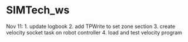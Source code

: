 # SIMTech_ws


Nov 11: 1. update logbook
        2. add TPWrite to set zone section
        3. create velocity socket task on robot controller
        4. load and test velocity program 
